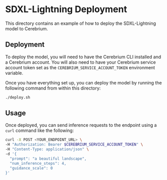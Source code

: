 # SDXL-Lightning Deployment

This directory contains an example of how to deploy the SDXL-Lightning model to Cerebrium.

## Deployment

To deploy the model, you will need to have the Cerebrium CLI installed and a Cerebrium account. You will also need to have your Cerebrium service account token set as the `CEREBRIUM_SERVICE_ACCOUNT_TOKEN` environment variable.

Once you have everything set up, you can deploy the model by running the following command from within this directory:

```bash
./deploy.sh
```

## Usage

Once deployed, you can send inference requests to the endpoint using a `curl` command like the following:

```bash
curl -X POST <YOUR_ENDPOINT_URL> \
-H "Authorization: Bearer $CEREBRIUM_SERVICE_ACCOUNT_TOKEN" \
-H "Content-Type: application/json" \
-d '{
  "prompt": "a beautiful landscape",
  "num_inference_steps": 4,
  "guidance_scale": 0
}'
```
